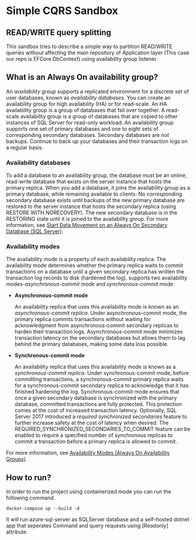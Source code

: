 # Simple CQRS Sandbox
## READ/WRITE query splitting

This sandbox tries to describe a simple way to partition READ/WRITE  queries without affecting the main repository of Application layer (This case our repo is EFCore DbContext) using availability group listener



## What is an Always On availability group?
  
 An *availability group* supports a replicated environment for a discrete set of user databases, known as *availability databases*. You can create an availability group for high availability (HA) or for read-scale. An HA availability group is a group of databases that fail over together. A read-scale availability group is a group of databases that are copied to other instances of SQL Server for read-only workload. An availability group supports one set of primary databases and one to eight sets of corresponding secondary databases. Secondary databases are *not* backups. Continue to back up your databases and their transaction logs on a regular basis.  
  
### <a name="AvDbs"></a> Availability databases  
 To add a database to an availability group, the database must be an online, read-write database that exists on the server instance that hosts the primary replica. When you add a database, it joins the availability group as a primary database, while remaining available to clients. No corresponding secondary database exists until backups of the new primary database are restored to the server instance that hosts the secondary replica (using RESTORE WITH NORECOVERY). The new secondary database is in the RESTORING state until it is joined to the availability group. For more information, see [Start Data Movement on an Always On Secondary Database &#40;SQL Server&#41;](https://docs.microsoft.com/en-us/sql/database-engine/availability-groups/windows/start-data-movement-on-an-always-on-secondary-database-sql-server?view=sql-server-ver15).  
### <a name="AvailabilityModes"></a> Availability modes

The availability mode is a property of each availability replica. The availability mode determines whether the primary replica waits to commit transactions on a database until a given secondary replica has written the transaction log records to disk (hardened the log). supports two availability modes-*asynchronous-commit mode* and *synchronous-commit mode*.  
  
-   **Asynchronous-commit mode**  
  
     An availability replica that uses this availability mode is known as an *asynchronous-commit replica*. Under asynchronous-commit mode, the primary replica commits transactions without waiting for acknowledgment from asynchronous-commit secondary replicas to harden their transaction logs. Asynchronous-commit mode minimizes transaction latency on the secondary databases but allows them to lag behind the primary databases, making some data loss possible.  
  
-   **Synchronous-commit mode**  
  
     An availability replica that uses this availability mode is known as a *synchronous-commit replica*. Under synchronous-commit mode, before committing transactions, a synchronous-commit primary replica waits for a synchronous-commit secondary replica to acknowledge that it has finished hardening the log. Synchronous-commit mode ensures that once a given secondary database is synchronized with the primary database, committed transactions are fully protected. This protection comes at the cost of increased transaction latency. Optionally, SQL Server 2017 introduced a *required synchronized secondaries* feature to further increase safety at the cost of latency when desired. The REQUIRED_SYNCHRONIZED_SECONDARIES_TO_COMMIT feature can be enabled to require a specified number of synchronous replicas to commit a transaction before a primary replica is allowed to commit. 
  
 For more information, see [Availability Modes &#40;Always On Availability Groups&#41;](https://docs.microsoft.com/en-us/sql/database-engine/availability-groups/windows/active-secondaries-backup-on-secondary-replicas-always-on-availability-groups?view=sql-server-ver15). 

 ## How to run?
In order to run the project using containerized mode you can run the following command.
```
docker-compose up --build -d
```
It will run azure-sql-server as SQLServer database and a self-hosted dotnet app that seperates Command and query requests using [Readonly] attribute. 